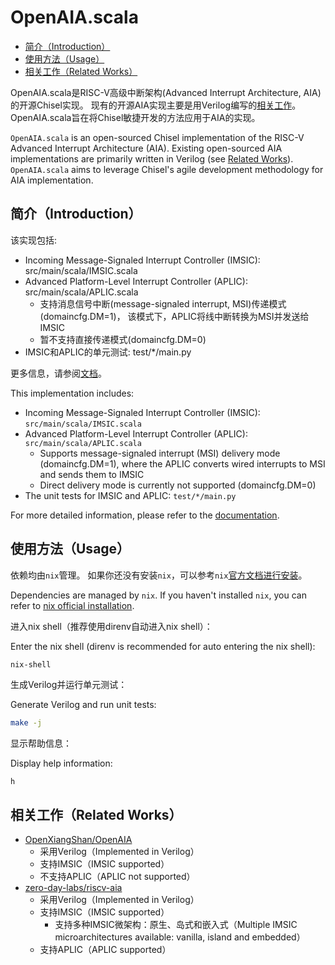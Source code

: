 # OpenAIA.scala

<!-- vim-markdown-toc GFM -->

* [简介（Introduction）](#简介introduction)
* [使用方法（Usage）](#使用方法usage)
* [相关工作（Related Works）](#相关工作related-works)

<!-- vim-markdown-toc -->

OpenAIA.scala是RISC-V高级中断架构(Advanced Interrupt Architecture, AIA)的开源Chisel实现。
现有的开源AIA实现主要是用Verilog编写的[相关工作](#相关工作related-works)。
OpenAIA.scala旨在将Chisel敏捷开发的方法应用于AIA的实现。

`OpenAIA.scala` is an open-sourced Chisel implementation of the RISC-V Advanced Interrupt Architecture (AIA).
Existing open-sourced AIA implementations are primarily written in Verilog (see [Related Works](#相关工作related-works)).
`OpenAIA.scala` aims to leverage Chisel's agile development methodology for AIA implementation.

## 简介（Introduction）

该实现包括:

* Incoming Message-Signaled Interrupt Controller (IMSIC): src/main/scala/IMSIC.scala
* Advanced Platform-Level Interrupt Controller (APLIC): src/main/scala/APLIC.scala
  * 支持消息信号中断(message-signaled interrupt, MSI)传递模式(domaincfg.DM=1)，
    该模式下，APLIC将线中断转换为MSI并发送给IMSIC
  * 暂不支持直接传递模式(domaincfg.DM=0)
* IMSIC和APLIC的单元测试: test/*/main.py

更多信息，请参阅[文档](https://openxiangshan-nanhu.github.io/OpenAIA.scala/)。

This implementation includes:

* Incoming Message-Signaled Interrupt Controller (IMSIC): `src/main/scala/IMSIC.scala`
* Advanced Platform-Level Interrupt Controller (APLIC): `src/main/scala/APLIC.scala`
  * Supports message-signaled interrupt (MSI) delivery mode (domaincfg.DM=1),
    where the APLIC converts wired interrupts to MSI and sends them to IMSIC
  * Direct delivery mode is currently not supported (domaincfg.DM=0)
* The unit tests for IMSIC and APLIC: `test/*/main.py`

For more detailed information, please refer to the [documentation](https://openxiangshan-nanhu.github.io/OpenAIA.scala/).

## 使用方法（Usage）

依赖均由`nix`管理。
如果你还没有安装`nix`，可以参考`nix`[官方文档进行安装](https://nixos.org/download/)。

Dependencies are managed by `nix`.
If you haven't installed `nix`, you can refer to [nix official installation](https://nixos.org/download/).

进入nix shell（推荐使用direnv自动进入nix shell）：

Enter the nix shell (direnv is recommended for auto entering the nix shell):

```bash
nix-shell
```

生成Verilog并运行单元测试：

Generate Verilog and run unit tests:

```bash
make -j
```

显示帮助信息：

Display help information:

```bahs
h
```

## 相关工作（Related Works）

* [OpenXiangShan/OpenAIA](https://github.com/OpenXiangShan/OpenAIA)
  * 采用Verilog（Implemented in Verilog）
  * 支持IMSIC（IMSIC supported）
  * 不支持APLIC（APLIC not supported）
* [zero-day-labs/riscv-aia](https://github.com/zero-day-labs/riscv-aia)
  * 采用Verilog（Implemented in Verilog）
  * 支持IMSIC（IMSIC supported）
    * 支持多种IMSIC微架构：原生、岛式和嵌入式（Multiple IMSIC microarchitectures available: vanilla, island and embedded）
  * 支持APLIC（APLIC supported）
